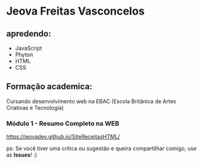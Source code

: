 # Jeova Freitas Vasconcelos

 
 ## apredendo:

* JavaScript
* Phyton
* HTML
* CSS

## Formação academica:

Cursando desenvolvimento web na EBAC (Escola Britânica de Artes Criativas e Tecnologia)

### Módulo 1 - Resumo Completo na WEB
https://jeovadev.github.io/SiteReceitasHTML/ 

ps: Se você tiver uma crítica ou sugestão e queira compartilhar comigo, use as **Issues**! :)

